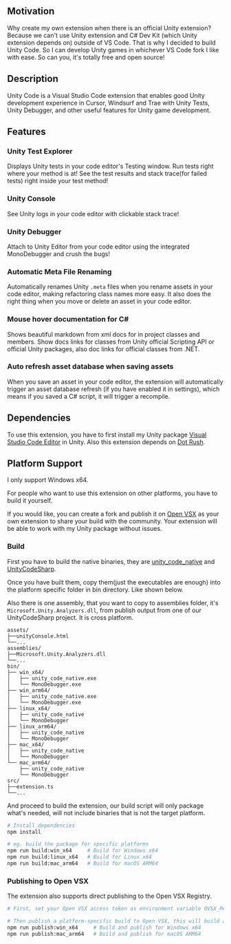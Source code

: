 ## Motivation
Why create my own extension when there is an official Unity extension? Because we can't use Unity extension and C# Dev Kit (which Unity extension depends on) outside of VS Code. That is why I decided to build Unity Code. So I can develop Unity games in whichever VS Code fork I like with ease. So can you, it's totally free and open source!

## Description

Unity Code is a Visual Studio Code extension that enables good Unity development experience in Cursor, Windsurf and Trae with Unity Tests, Unity Debugger, and other useful features for Unity game development.

## Features

### Unity Test Explorer
Displays Unity tests in your code editor's Testing window. Run tests right where your method is at! See the test results and stack trace(for failed tests) right inside your test method!

### Unity Console
See Unity logs in your code editor with clickable stack trace!

### Unity Debugger
Attach to Unity Editor from your code editor using the integrated MonoDebugger and crush the bugs!

### Automatic Meta File Renaming
Automatically renames Unity `.meta` files when you rename assets in your code editor, making refactoring class names more easy. It also does the right thing when you move or delete an asset in your code editor.

### Mouse hover documentation for C#
Shows beautiful markdown from xml docs for in project classes and members. Show docs links for classes from Unity official Scripting API or official Unity packages, also doc links for official classes from .NET.

### Auto refresh asset database when saving assets
When you save an asset in your code editor, the extension will automatically trigger an asset database refresh (if you have enabled it in settings), which means if you saved a C# script, it will trigger a recompile.

## Dependencies
To use this extension, you have to first install my Unity package [Visual Studio Code Editor](https://github.com/hackerzhuli/com.hackerzhuli.code) in Unity. Also this extension depends on [Dot Rush](https://github.com/JaneySprings/DotRush).

## Platform Support
I only support Windows x64.

For people who want to use this extension on other platforms, you have to build it yourself.

If you would like, you can create a fork and publish it on [Open VSX](https://open-vsx.org/) as your own extension to share your build with the community. Your extension will be able to work with my Unity package without issues.

### Build
First you have to build the native binaries, they are [unity_code_native](https://github.com/hackerzhuli/unity_code_native) and [UnityCodeSharp](https://github.com/hackerzhuli/UnityCodeSharp).

Once you have built them, copy them(just the executables are enough) into the platform specific folder in bin directory. Like shown below.

Also there is one assembly, that you want to copy to assemblies folder, it's `Microsoft.Unity.Analyzers.dll`, from publish output from one of our UnityCodeSharp project. It is cross platform.

```
assets/
├──unityConsole.html
└──...
assemblies/
├──Microsoft.Unity.Analyzers.dll
└──...
bin/
├── win_x64/
│   ├── unity_code_native.exe
│   └── MonoDebugger.exe
├── win_arm64/
│   ├── unity_code_native.exe
│   └── MonoDebugger.exe
├── linux_x64/
│   ├── unity_code_native
│   └── MonoDebugger
├── linux_arm64/
│   ├── unity_code_native
│   └── MonoDebugger
├── mac_x64/
│   ├── unity_code_native
│   └── MonoDebugger
└── mac_arm64/
    ├── unity_code_native
    └── MonoDebugger
src/
├──extension.ts
└──...
```

And proceed to build the extension, our build script will only package what's needed, will not include binaries that is not the target platform.

``` bash
# Install dependencies
npm install

# eg. build the package for specific platforms
npm run build:win_x64     # Build for Windows x64
npm run build:linux_x64   # Build for Linux x64
npm run build:mac_arm64   # Build for macOS ARM64
```

### Publishing to Open VSX

The extension also supports direct publishing to the Open VSX Registry.

```bash
# First, set your Open VSX access token as environment variable OVSX_PAT in your terminal or OS

# Then publish a platform-specific build to Open VSX, this will build and publish the extension for the specified platform
npm run publish:win_x64     # Build and publish for Windows x64
npm run publish:mac_arm64   # Build and publish for macOS ARM64
```
